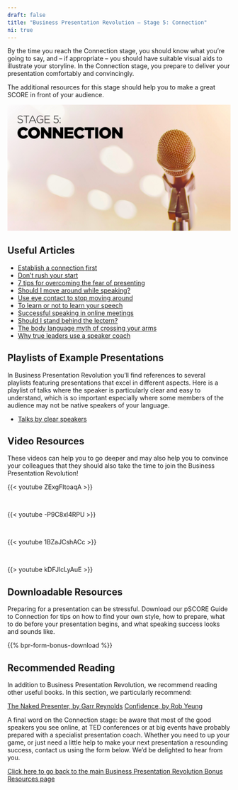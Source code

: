 ```yaml
---
draft: false
title: "Business Presentation Revolution – Stage 5: Connection"
ni: true
---
```


By the time you reach the Connection stage, you should know what you’re going to say, and – if appropriate – you should have suitable visual aids to illustrate your storyline. In the Connection stage, you prepare to deliver your presentation comfortably and convincingly.

The additional resources for this stage should help you to make a great SCORE in front of your audience.


![Stage 5 Connection](stage-5-connection.jpg)

## Useful Articles

* [Establish a connection first](https://www.ideasonstage.com/news/2019/11/12/2019-11-12-establish-a-connection-first/)
* [Don’t rush your start](https://www.ideasonstage.com/news/2020-09-01-dont-rush-your-start/)
* [7 tips for overcoming the fear of presenting](https://www.ideasonstage.com/news/2018/04/09/2018-04-10-7-tips-for-overcoming-the-fear-of-presenting/)
* [Should I move around while speaking?](https://www.ideasonstage.com/news/2019/06/25/2019-06-25-should-i-move-on-stage-when-speaking/)
* [Use eye contact to stop moving around](https://www.ideasonstage.com/news/2019/10/01/2019-10-01-use-eye-contact-to-stop-moving-around-on-stage/)
* [To learn or not to learn your speech](https://www.ideasonstage.com/news/2020-10-06-should-i-learn-a-presentation-by-heart/)
* [Successful speaking in online meetings](https://www.ideasonstage.com/news/2020/04/06/2020-04-06-virtual_speaking_success_effective_communication_in_online_meetings/)
* [Should I stand behind the lectern?](https://www.ideasonstage.com/news/2019/12/17/2019-12-17-should-i-stand-behind-the-lectern/)
* [The body language myth of crossing your arms](https://www.ideasonstage.com/news/2019/06/18/2019-06-18-the-body-language-myth-of-crossing-your-arms/)
* [Why true leaders use a speaker coach](https://www.ideasonstage.com/news/2019/11/26/2019-11-26-being-coached-is-the-mark-of-true-leaders/)

## Playlists of Example Presentations

In Business Presentation Revolution you’ll find references to several playlists featuring presentations that excel in different aspects. Here is a playlist of talks where the speaker is particularly clear and easy to understand, which is so important especially where some members of the audience may not be native speakers of your language.

* <a href="https://www.youtube.com/playlist?list=PLZzM50I6k_S6SI5pYeU-TGXr3KKFLiu2p">Talks by clear speakers</a>

## Video Resources

These videos can help you to go deeper and may also help you to convince your colleagues that they should also take the time to join the Business Presentation Revolution!

{{< youtube ZExgFItoaqA >}}

<br />

{{< youtube -P9C8xl4RPU >}}

<br />

{{< youtube 1BZaJCshACc >}}

<br />

{{> youtube kDFJlcLyAuE >}}

## Downloadable Resources

Preparing for a presentation can be stressful. Download our pSCORE Guide to Connection for tips on how to find your own style, how to prepare, what to do before your presentation begins, and what speaking success looks and sounds like.

{{% bpr-form-bonus-download %}}

## Recommended Reading
In addition to Business Presentation Revolution, we recommend reading other useful books. In this section, we particularly recommend:

[The Naked Presenter, by Garr Reynolds](https://www.amazon.com/Naked-Presenter-Delivering-Powerful-Presentations/dp/0321704452/)
[Confidence, by Rob Yeung](https://www.amazon.com/Confidence-Transform-Feel-Achieve-Things-dp-0273792830/dp/0273792830/)

A final word on the Connection stage: be aware that most of the good speakers you see online, at TED conferences or at big events have probably prepared with a specialist presentation coach. Whether you need to up your game, or just need a little help to make your next presentation a resounding success, contact us using the form below. We’d be delighted to hear from you.

[Click here to go back to the main Business Presentation Revolution Bonus Resources page](/business-presentation-revolution/book/bonus-content/)
